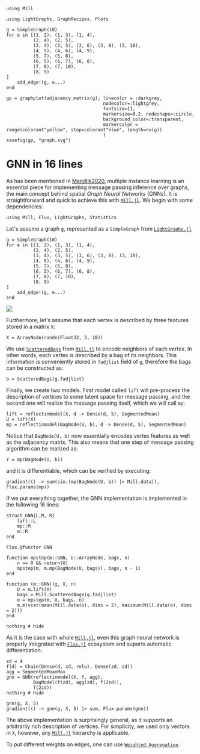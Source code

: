 ```@setup gnn
using Mill

using LightGraphs, GraphRecipes, Plots

g = SimpleGraph(10)
for e in [(1, 2), (1, 3), (1, 4),
          (2, 4), (2, 5),
          (3, 4), (3, 5), (3, 6), (3, 8), (3, 10),
          (4, 5), (4, 6), (4, 9),
          (5, 7), (5, 8),
          (6, 5), (6, 7), (6, 8),
          (7, 8), (7, 10),
          (8, 9)
]
    add_edge!(g, e...)
end

gp = graphplot(adjacency_matrix(g); linecolor = :darkgrey,
                                    nodecolor=:lightgrey,
                                    fontsize=11,
                                    markersize=0.2, nodeshape=:circle,
                                    background_color=:transparent,
                                    markercolor = range(colorant"yellow", stop=colorant"blue", length=nv(g))
                                    )
savefig(gp, "graph.svg")
```

# GNN in 16 lines

As has been mentioned in [Mandlik2020](@cite), multiple instance learning is an essential piece for implementing message passing inference over graphs, the main concept behind spatial *Graph Neural Networks* (GNNs). It is straightforward and quick to achieve this with [`Mill.jl`](https://github.com/CTUAvastLab/Mill.jl). We begin with some dependencies:

```@example gnn
using Mill, Flux, LightGraphs, Statistics
```

Let's assume a graph `g`, represented as a `SimpleGraph` from [`LightGraphs.jl`](https://github.com/JuliaGraphs/LightGraphs.jl)

```@repl gnn
g = SimpleGraph(10)
for e in [(1, 2), (1, 3), (1, 4),
          (2, 4), (2, 5),
          (3, 4), (3, 5), (3, 6), (3, 8), (3, 10),
          (4, 5), (4, 6), (4, 9),
          (5, 7), (5, 8),
          (6, 5), (6, 7), (6, 8),
          (7, 8), (7, 10),
          (8, 9)
]
    add_edge!(g, e...)
end
```

![](graph.svg)

Furthermore, let's assume that each vertex is described by three features stored in a matrix `X`:

```@repl gnn
X = ArrayNode(randn(Float32, 3, 10))
```

We use [`ScatteredBags`](@ref) from [`Mill.jl`](https://github.com/CTUAvastLab/Mill.jl) to encode neighbors of each vertex. In other words, each vertex is described by a bag of its neighbors. This information is conveniently stored in `fadjlist` field of `g`, therefore the bags can be constructed as:

```@repl gnn
b = ScatteredBags(g.fadjlist)
```

Finally, we create two models. First model called `lift` will pre-process the description of vertices to some latent space for message passing, and the second one will realize the message passing itself, which we will call `mp`:

```@repl gnn
lift = reflectinmodel(X, d -> Dense(d, 5), SegmentedMean)
U = lift(X)
mp = reflectinmodel(BagNode(U, b), d -> Dense(d, 5), SegmentedMean)
```

Notice that `BagNode(U, b)` now essentially encodes vertex features as well as the adjacency matrix. This also means that one step of message passing algorithm can be realized as:

```@repl gnn
Y = mp(BagNode(U, b))
```

and it is differentiable, which can be verified by executing:

```@repl gnn
gradient(() -> sum(sin.(mp(BagNode(U, b)) |> Mill.data)), Flux.params(mp))
```

If we put everything together, the GNN implementation is implemented in the following 16 lines:

```@example gnn
struct GNN{L,M, R}
    lift::L
    mp::M
    m::R
end

Flux.@functor GNN

function mpstep(m::GNN, U::ArrayNode, bags, n)
    n == 0 && return(U)
    mpstep(m, m.mp(BagNode(U, bags)), bags, n - 1)
end

function (m::GNN)(g, X, n)
    U = m.lift(X)
    bags = Mill.ScatteredBags(g.fadjlist)
    o = mpstep(m, U, bags, n)
    m.m(vcat(mean(Mill.data(o), dims = 2), maximum(Mill.data(o), dims = 2)))
end

nothing # hide
```

As it is the case with whole [`Mill.jl`](https://github.com/CTUAvastLab/Mill.jl), even this graph neural network is properly integrated with [`Flux.jl`](https://fluxml.ai) ecosystem and suports automatic differentiation:

```@example gnn
zd = 4
f(d) = Chain(Dense(d, zd, relu), Dense(zd, zd))
agg = SegmentedMeanMax
gnn = GNN(reflectinmodel(X, f, agg),
          BagModel(f(zd), agg(zd), f(2zd)),
          f(2zd))
nothing # hide
```

```@repl gnn
gnn(g, X, 5)
gradient(() -> gnn(g, X, 5) |> sum, Flux.params(gnn))
```

The above implementation is surprisingly general, as it supports an arbitrarily rich description of vertices. For simplicity, we used only vectors in `X`, however, any [`Mill.jl`](https://github.com/CTUAvastLab/Mill.jl) hierarchy is applicable.

To put different weights on edges, one can use [`Weighted Aggregation`](@ref).
